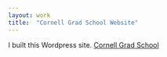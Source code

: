 ```yaml
---
layout: work
title:  "Cornell Grad School Website"
---
```


I built this Wordpress site. [Cornell Grad School](https://gradschool.cornell.edu)


